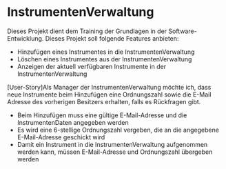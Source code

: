 # InstrumentenVerwaltung
Dieses Projekt dient dem Training der Grundlagen in der Software-Entwicklung.
Dieses Projekt soll folgende Features anbieten: 
* Hinzufügen eines Instrumentes in die InstrumentenVerwaltung
* Löschen eines Instrumentes aus der InstrumentenVerwaltung
* Anzeigen der aktuell verfügbaren Instrumente in der InstrumentenVerwaltung

[User-Story]Als Manager der InstrumentenVerwaltung möchte ich, dass neue Instrumente beim Hinzufügen eine Ordnungszahl sowie die E-Mail Adresse des vorherigen Besitzers erhalten, falls es Rückfragen gibt. 
* Beim Hinzufügen muss eine gültige E-Mail-Adresse und die InstrumentenDaten angegeben werden
* Es wird eine 6-stellige Ordnungszahl vergeben, die an die angegebene E-Mail-Adresse geschickt wird
* Damit ein Instrument in die InstrumentenVerwaltung aufgenommen werden kann, müssen E-Mail-Adresse und Ordnungszahl  übergeben werden
